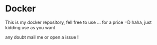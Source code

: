 # Docker

This is my docker repository, fell free to use ... for a price =D haha, just kidding
use as you want

any doubt mail me or open a issue !  